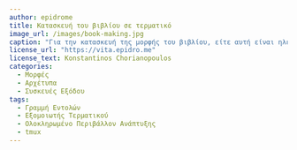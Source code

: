 ```yaml
---
author: epidrome
title: Κατασκευή του βιβλίου σε τερματικό 
image_url: /images/book-making.jpg
caption: "Για την κατασκευή της μορφής του βιβλίου, είτε αυτή είναι ηλεκτρονική, είτε είναι φυσική, μπορεί να χρησιμοποιηθεί ένας εξομοιωτής τερματικού. Η ροή της εργασίας είναι παρόμοια με αυτήν της δεκαετίας του 1970, με την διαφορά ότι σε μια μεγάλη οθόνη μπορεί να γίνει πολυπλεξία πολλών τερματικών, όπου στο καθένα τρέχουν διαφορετικά μικρά προγράμματα και εντολές δημιουργώντας έτσι ένα ολοκληρωμένο και ταυτόχρονα δυναμικό περιβάλλον επεξεργασίας κειμένου και σελιδοποίησης." 
license_url: "https://vita.epidro.me" 
license_text: Konstantinos Chorianopoulos 
categories:
  - Μορφές
  - Αρχέτυπα
  - Συσκευές Εξόδου
tags:
  - Γραμμή Εντολών 
  - Εξομοιωτής Τερματικού
  - Ολοκληρωμένο Περιβάλλον Ανάπτυξης
  - tmux
---
```

